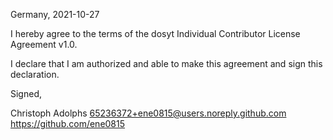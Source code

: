 Germany, 2021-10-27

I hereby agree to the terms of the dosyt Individual Contributor License Agreement v1.0.

I declare that I am authorized and able to make this agreement and sign this declaration.

Signed,

Christoph Adolphs 65236372+ene0815@users.noreply.github.com https://github.com/ene0815

